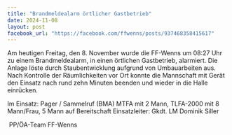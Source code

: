 ```yaml
---
title: "Brandmeldealarm örtlicher Gastbetrieb"
date: 2024-11-08
layout: post
facebook_url: "https://facebook.com/ffwenns/posts/937468358415617"
---
```


Am heutigen Freitag, den 8. November wurde die FF-Wenns um 08:27 Uhr zu einem Brandmeldealarm, in einen örtlichen Gastbetrieb, alarmiert. Die Anlage löste durch Staubentwicklung aufgrund von Umbauarbeiten aus. Nach Kontrolle der Räumlichkeiten vor Ort konnte die Mannschaft mit Gerät den Einsatz nach rund zehn Minuten beenden und wieder in die Halle einrücken. 

Im Einsatz:
 Pager / Sammelruf (BMA) 
 MTFA mit 2 Mann, TLFA-2000 mit 8 Mann/Frau, 5 Mann auf Bereitschaft
 Einsatzleiter: Gkdt. LM Dominik Siller

️ PP/ÖA-Team FF-Wenns